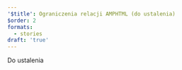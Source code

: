 ```yaml
---
'$title': Ograniczenia relacji AMPHTML (do ustalenia)
$order: 2
formats:
  - stories
draft: 'true'
---
```


Do ustalenia
